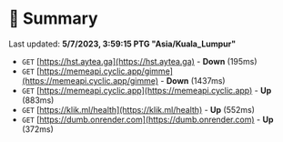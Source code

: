 # 📖 Summary
Last updated: **5/7/2023, 3:59:15 PTG "Asia/Kuala_Lumpur"**

- `GET` [https://hst.aytea.ga](https://hst.aytea.ga) - **Down** (195ms)
- `GET` [https://memeapi.cyclic.app/gimme](https://memeapi.cyclic.app/gimme) - **Down** (1437ms)
- `GET` [https://memeapi.cyclic.app](https://memeapi.cyclic.app) - **Up** (883ms)
- `GET` [https://klik.ml/health](https://klik.ml/health) - **Up** (552ms)
- `GET` [https://dumb.onrender.com](https://dumb.onrender.com) - **Up** (372ms)
